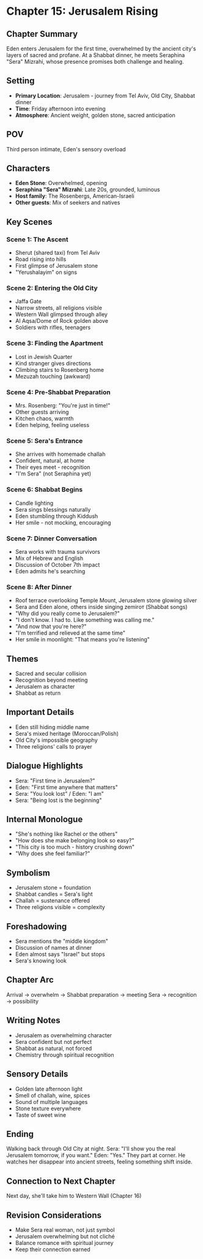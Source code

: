 # Chapter 15: Jerusalem Rising

## Chapter Summary
Eden enters Jerusalem for the first time, overwhelmed by the ancient city's layers of sacred and profane. At a Shabbat dinner, he meets Seraphina "Sera" Mizrahi, whose presence promises both challenge and healing.

## Setting
- **Primary Location**: Jerusalem - journey from Tel Aviv, Old City, Shabbat dinner
- **Time**: Friday afternoon into evening
- **Atmosphere**: Ancient weight, golden stone, sacred anticipation

## POV
Third person intimate, Eden's sensory overload

## Characters
- **Eden Stone**: Overwhelmed, opening
- **Seraphina "Sera" Mizrahi**: Late 20s, grounded, luminous
- **Host family**: The Rosenbergs, American-Israeli
- **Other guests**: Mix of seekers and natives

## Key Scenes

### Scene 1: The Ascent
- Sherut (shared taxi) from Tel Aviv
- Road rising into hills
- First glimpse of Jerusalem stone
- "Yerushalayim" on signs

### Scene 2: Entering the Old City
- Jaffa Gate
- Narrow streets, all religions visible
- Western Wall glimpsed through alley
- Al Aqsa/Dome of Rock golden above
- Soldiers with rifles, teenagers

### Scene 3: Finding the Apartment
- Lost in Jewish Quarter
- Kind stranger gives directions
- Climbing stairs to Rosenberg home
- Mezuzah touching (awkward)

### Scene 4: Pre-Shabbat Preparation
- Mrs. Rosenberg: "You're just in time!"
- Other guests arriving
- Kitchen chaos, warmth
- Eden helping, feeling useless

### Scene 5: Sera's Entrance
- She arrives with homemade challah
- Confident, natural, at home
- Their eyes meet - recognition
- "I'm Sera" (not Seraphina yet)

### Scene 6: Shabbat Begins
- Candle lighting
- Sera sings blessings naturally
- Eden stumbling through Kiddush
- Her smile - not mocking, encouraging

### Scene 7: Dinner Conversation
- Sera works with trauma survivors
- Mix of Hebrew and English
- Discussion of October 7th impact
- Eden admits he's searching

### Scene 8: After Dinner
- Roof terrace overlooking Temple Mount, Jerusalem stone glowing silver
- Sera and Eden alone, others inside singing zemirот (Shabbat songs)
- "Why did you really come to Jerusalem?"
- "I don't know. I had to. Like something was calling me."
- "And now that you're here?"
- "I'm terrified and relieved at the same time"
- Her smile in moonlight: "That means you're listening"

## Themes
- Sacred and secular collision
- Recognition beyond meeting
- Jerusalem as character
- Shabbat as return

## Important Details
- Eden still hiding middle name
- Sera's mixed heritage (Moroccan/Polish)
- Old City's impossible geography
- Three religions' calls to prayer

## Dialogue Highlights
- Sera: "First time in Jerusalem?"
- Eden: "First time anywhere that matters"
- Sera: "You look lost" / Eden: "I am"
- Sera: "Being lost is the beginning"

## Internal Monologue
- "She's nothing like Rachel or the others"
- "How does she make belonging look so easy?"
- "This city is too much - history crushing down"
- "Why does she feel familiar?"

## Symbolism
- Jerusalem stone = foundation
- Shabbat candles = Sera's light
- Challah = sustenance offered
- Three religions visible = complexity

## Foreshadowing
- Sera mentions the "middle kingdom"
- Discussion of names at dinner
- Eden almost says "Israel" but stops
- Sera's knowing look

## Chapter Arc
Arrival → overwhelm → Shabbat preparation → meeting Sera → recognition → possibility

## Writing Notes
- Jerusalem as overwhelming character
- Sera confident but not perfect
- Shabbat as natural, not forced
- Chemistry through spiritual recognition

## Sensory Details
- Golden late afternoon light
- Smell of challah, wine, spices
- Sound of multiple languages
- Stone texture everywhere
- Taste of sweet wine

## Ending
Walking back through Old City at night. Sera: "I'll show you the real Jerusalem tomorrow, if you want." Eden: "Yes." They part at corner. He watches her disappear into ancient streets, feeling something shift inside.

## Connection to Next Chapter
Next day, she'll take him to Western Wall (Chapter 16)

## Revision Considerations
- Make Sera real woman, not just symbol
- Jerusalem overwhelming but not cliché
- Balance romance with spiritual journey
- Keep their connection earned